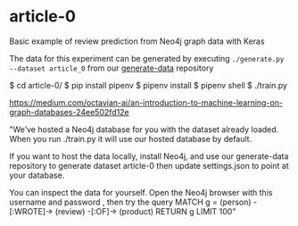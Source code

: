 # article-0
Basic example of review prediction from Neo4j graph data with Keras

The data for this experiment can be generated by executing `./generate.py --dataset article_0` from our [generate-data](https://github.com/Octavian-ai/generate-data) repository

  $ cd article-0/
  $ pip install pipenv
  $ pipenv install
  $ pipenv shell
  $ ./train.py



https://medium.com/octavian-ai/an-introduction-to-machine-learning-on-graph-databases-24ee502fd12e

  "We’ve hosted a Neo4j database for you with the dataset already loaded. When you run ./train.py it will use our hosted database by default.

  If you want to host the data locally, install Neo4j, and use our generate-data repository to generate dataset article-0 then update settings.json to point at your database.

  You can inspect the data for yourself. Open the Neo4j browser with this username and password , then try the query MATCH g = (person) -[:WROTE]-> (review) -[:OF]-> (product) RETURN g LIMIT 100"

